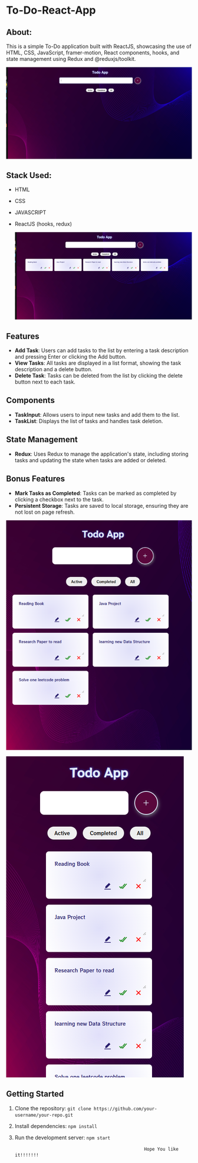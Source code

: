 
# To-Do-React-App

## About:
This is a simple To-Do application built with ReactJS, showcasing the use of HTML, CSS, JavaScript, framer-motion, React components, hooks, and state management using Redux and @reduxjs/toolkit. 

![Screenshot-1](Screenshots/todo1.png)

## Stack Used:

* HTML
* CSS
* JAVASCRIPT
* ReactJS (hooks, redux)

  ![Screenshot-2](Screenshots/todo2.png)


## Features
- **Add Task**: Users can add tasks to the list by entering a task description and pressing Enter or clicking the Add button.
- **View Tasks**: All tasks are displayed in a list format, showing the task description and a delete button.
- **Delete Task**: Tasks can be deleted from the list by clicking the delete button next to each task.

## Components
- **TaskInput**: Allows users to input new tasks and add them to the list.
- **TaskList**: Displays the list of tasks and handles task deletion.

## State Management
- **Redux**: Uses Redux to manage the application's state, including storing tasks and updating the state when tasks are added or deleted.

## Bonus Features
- **Mark Tasks as Completed**: Tasks can be marked as completed by clicking a checkbox next to the task.
- **Persistent Storage**: Tasks are saved to local storage, ensuring they are not lost on page refresh.

![Screenshot-1](Screenshots/todo3.png)

![Screenshot-1](Screenshots/todo4.png)
## Getting Started
1. Clone the repository: `git clone https://github.com/your-username/your-repo.git`
2. Install dependencies: `npm install`
3. Run the development server: `npm start`




                                                        Hope You like it!!!!!!!





